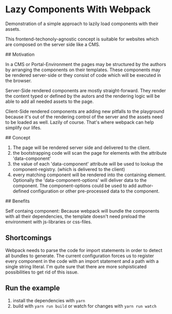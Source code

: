 # Lazy Components With Webpack

Demonstration of a simple approach to lazily load components with their assets.

This frontend-techonoly-agnostic concept is suitable for websites which are composed on the server side like a CMS.

## Motivation

In a CMS or Portal-Environment the pages may be structured by the authors by arranging the components on their templates. These components may be rendered server-side or they consist of code which will be executed in the browser.

Server-Side rendered components are mostly straight-forward. They render the content typed or defined by the autors and the rendering logic will be able to add all needed assets to the page.

Client-Side rendered components are adding new pitfalls to the playground because it's out of the rendering control of the server and the assets need to be loaded as well. Lazily of course. That's where webpack can help simplify our lifes.

## Concept

1. The page will be rendered server side and delivered to the client.
2. the bootstrapping code will scan the page for elements with the attribute 'data-component'
3. the value of each 'data-component' attribute will be used to lookup the component-registry. (which is delivered to the client)
4. every matching component will be rendered into the containing element. Optionally the 'data-component-options' will deliver data to the component. The component-options could be used to add author-defined configuration or other pre-processed data to the component.

## Benefits

Self containg component:
Because webpack will bundle the components with all their dependencies, the template doesn't need preload the environment with js-libraries or css-files.

## Shortcomings

Webpack needs to parse the code for import statements in order to detect all bundles to generate. The current configuration forces us to register every component in the code with an import statement and a path with a single string literal. I'm quite sure that there are more sohpisticated possibilities to get rid of this issue.

## Run the example

1. install the dependencies with `yarn`
2. build with `yarn run build` or watch for changes with `yarn run watch`